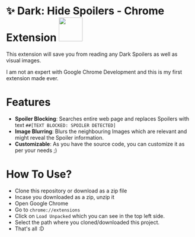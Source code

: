 
# :sparkles: Dark: Hide Spoilers - Chrome Extension <img src="Sacred_Games_Title.png" width="64"/>

This extension will save you from reading any Dark Spoilers as well as visual images. <br/>

I am not an expert with Google Chrome Development and this is my first extension made ever. 

# Features
- **Spoiler Blocking**: Searches entire web page and replaces Spoilers with text `##[TEXT BLOCKED: SPOILER DETECTED]`
- **Image Blurring**: Blurs the neighbouring Images which are relevant and might reveal the Spoiler information.
- **Customizable**: As you have the source code, you can customize it as per your needs ;) 

# How To Use?
- Clone this repository or download as a zip file
- Incase you downloaded as a zip, unzip it
- Open Google Chrome
- Go to `chrome://extensions`
- Click on `Load Unpacked` which you can see in the top left side.
- Select the path where you cloned/downloaded this project.
- That's all :D 
